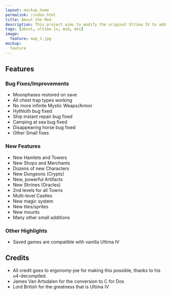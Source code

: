 ```yaml
---
layout: mockup_home
permalink: /index.html
title: About the Mod
description: This project aims to modify the original Ultima IV to add additional content, via quests, locations and features. It will also not alter the original quest content at all, permitting the game to be completed in the original fashion, whilst still making the new content available. A few bug fixes of the original code will also be added.
tags: [about, ultima iv, mod, dos]
image:
  feature: map_1.jpg
mockup:
  feature
---
```


## Features

### Bug Fixes/Improvements
  * Moonphases restored on save
  * All chest trap types working
  * No more infinite Mystic Weaps/Armor
  * Hythloth bug fixed
  * Ship instant repair bug fixed
  * Camping at sea bug fixed
  * Disappearing horse bug fixed
  * Other Small fixes
  
### New Features
  * New Hamlets and Towers
  * New Shops and Merchants
  * Dozens of new Characters
  * New Dungeons (Crypts)
  * New, powerful Artifacts
  * New Shrines (Oracles)
  * 2nd levels for all Towns
  * Multi-level Castles
  * New magic system
  * New tiles/sprites
  * New mounts
  * Many other small additions
  
### Other Highlights
  * Saved games are compatible with vanilla Ultima IV
  
## Credits
  * All credit goes to ergonomy-joe for making this possible, thanks to his u4-decompiled.
  * James Van Artsdalen for the conversion to C for Dos
  * Lord British for the greatness that is Ultima IV
